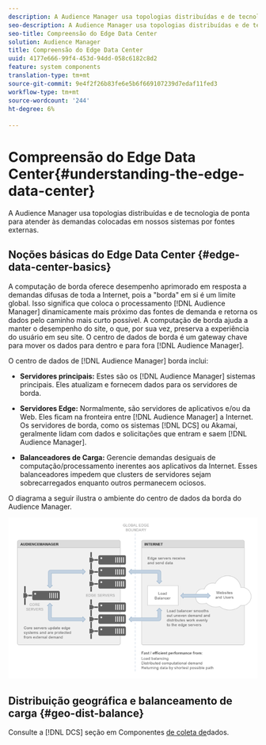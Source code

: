 ```yaml
---
description: A Audience Manager usa topologias distribuídas e de tecnologia de ponta para atender às demandas colocadas em nossos sistemas por fontes externas.
seo-description: A Audience Manager usa topologias distribuídas e de tecnologia de ponta para atender às demandas colocadas em nossos sistemas por fontes externas.
seo-title: Compreensão do Edge Data Center
solution: Audience Manager
title: Compreensão do Edge Data Center
uuid: 4177e666-99f4-453d-94dd-058c6182c8d2
feature: system components
translation-type: tm+mt
source-git-commit: 9e4f2f26b83fe6e5b6f669107239d7edaf11fed3
workflow-type: tm+mt
source-wordcount: '244'
ht-degree: 6%

---
```



# Compreensão do Edge Data Center{#understanding-the-edge-data-center}

A Audience Manager usa topologias distribuídas e de tecnologia de ponta para atender às demandas colocadas em nossos sistemas por fontes externas.

## Noções básicas do Edge Data Center {#edge-data-center-basics}

<!-- 

c_compedge.xml

 -->

A computação de borda oferece desempenho aprimorado em resposta a demandas difusas de toda a Internet, pois a &quot;borda&quot; em si é um limite global. Isso significa que coloca o processamento [!DNL Audience Manager] dinamicamente mais próximo das fontes de demanda e retorna os dados pelo caminho mais curto possível. A computação de borda ajuda a manter o desempenho do site, o que, por sua vez, preserva a experiência do usuário em seu site. O centro de dados de borda é um gateway chave para mover os dados para dentro e para fora [!DNL Audience Manager].

O centro de dados de [!DNL Audience Manager] borda inclui:

* **Servidores principais:** Estes são os [!DNL Audience Manager] sistemas principais. Eles atualizam e fornecem dados para os servidores de borda.

* **Servidores Edge:** Normalmente, são servidores de aplicativos e/ou da Web. Eles ficam na fronteira entre [!DNL Audience Manager] a Internet. Os servidores de borda, como os sistemas [!DNL DCS] ou Akamai, geralmente lidam com dados e solicitações que entram e saem [!DNL Audience Manager].

* **Balanceadores de Carga:** Gerencie demandas desiguais de computação/processamento inerentes aos aplicativos da Internet. Esses balanceadores impedem que clusters de servidores sejam sobrecarregados enquanto outros permanecem ociosos.

O diagrama a seguir ilustra o ambiente do centro de dados da borda do Audience Manager.

![](assets/edge_data_center.png)

## Distribuição geográfica e balanceamento de carga {#geo-dist-balance}

Consulte a [!DNL DCS] seção em Componentes [de coleta de](../../reference/system-components/components-data-collection.md)dados.
